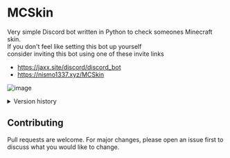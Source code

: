 # MCSkin
Very simple Discord bot written in Python to check someones Minecraft skin.<br>
If you don't feel like setting this bot up yourself<br>
consider inviting this bot using one of these invite links
- https://jaxx.site/discord/discord_bot
- https://nismo1337.xyz/MCSkin

![image](https://media.discordapp.net/attachments/965081701237805166/1096581424552874089/image.png?width=467&height=700)
<details>
<summary>Version history</summary>

<details>
<summary>Version 6.0 (Render update)</summary>

- Changed rendered image to include outer layer (This may be hair, glasses or anything else not on the inner layer)

- Makes it resize image using personal imgure link (Change IMGUR_CLIENT_ID to your own) -> This however slows down the process but is required for it to stay the same size as before this change. Though, despite it being slowed down, it's significantly faster than opening your browser of choice every time to search for user to get their skin.

- Adds users UUID as text onto the embed
</details>

<details>

<summary>Version 5.0 - 5.1 (Slash update)</summary>

#### Version 5.1
- Minor change, added UUID text to embed.
#### Version 5.0
- Changed all commands to be "slash" commands instead, now using '/' and is working globally
</details>

<details>
<summary>Version 4.0 - 4.4 (Accessibility update)</summary>

#### Version 4.4
- Small change to code to make it run faster as well as slimming it down a bit.
#### Version 4.3
- Added the command list as a supporting command. It tells you all the commands currently implemented.
#### Version 4.2
- Added alias to the "skin" command, now supporting "steal" as well.
#### Version 4.1
- Minor changes, removed ability to set custom prefix and was now set to whatever it said in the code.
#### Version 4.0
- Added download button for model of selected users skin
</details>

<details>
<summary>Version 3.0 - 3.1 (Minor command update)</summary>

#### Version 3.1
- Small changes to text
- Added datetime import
- Changed so latency would be displayed in ms
#### Version 3.0
- Added @mention, where you mention the bot and it told you prefix.
- Made it so only users with admin privileges could change it while being serverwide.
</details>

<details>
<summary>Version 2.0 (Prefix update)</summary>

- Added custom prefix along with a config folder while allowing user to change prefix at will.
</details>

<details>
<summary>Version 1.0 (Basics update)</summary>

- Created basics, such as getting skin image, and having basic "ping" command with no latency time.
</details>
</details>

## Contributing

Pull requests are welcome. For major changes, please open an issue first
to discuss what you would like to change.
